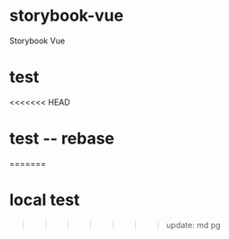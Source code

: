 # storybook-vue
Storybook Vue
# test
<<<<<<< HEAD
# test -- rebase
=======
# local test
>>>>>>> update: md pg
